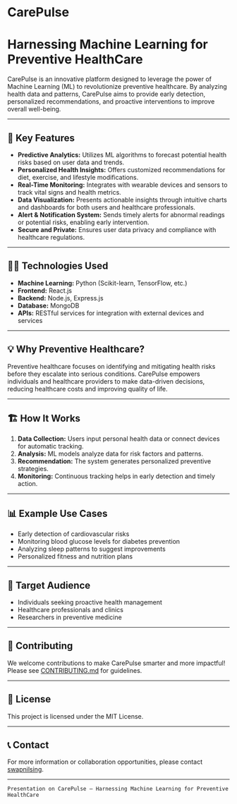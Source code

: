 # CarePulse

# Harnessing Machine Learning for Preventive HealthCare

CarePulse is an innovative platform designed to leverage the power of Machine Learning (ML) to revolutionize preventive healthcare. By analyzing health data and patterns, CarePulse aims to provide early detection, personalized recommendations, and proactive interventions to improve overall well-being.

---

## 🚀 Key Features

- **Predictive Analytics:** Utilizes ML algorithms to forecast potential health risks based on user data and trends.
- **Personalized Health Insights:** Offers customized recommendations for diet, exercise, and lifestyle modifications.
- **Real-Time Monitoring:** Integrates with wearable devices and sensors to track vital signs and health metrics.
- **Data Visualization:** Presents actionable insights through intuitive charts and dashboards for both users and healthcare professionals.
- **Alert & Notification System:** Sends timely alerts for abnormal readings or potential risks, enabling early intervention.
- **Secure and Private:** Ensures user data privacy and compliance with healthcare regulations.

---

## 🧑‍💻 Technologies Used

- **Machine Learning:** Python (Scikit-learn, TensorFlow, etc.)
- **Frontend:** React.js
- **Backend:** Node.js, Express.js
- **Database:** MongoDB
- **APIs:** RESTful services for integration with external devices and services

---

## 💡 Why Preventive Healthcare?

Preventive healthcare focuses on identifying and mitigating health risks before they escalate into serious conditions. CarePulse empowers individuals and healthcare providers to make data-driven decisions, reducing healthcare costs and improving quality of life.

---

## 🏗️ How It Works

1. **Data Collection:** Users input personal health data or connect devices for automatic tracking.
2. **Analysis:** ML models analyze data for risk factors and patterns.
3. **Recommendation:** The system generates personalized preventive strategies.
4. **Monitoring:** Continuous tracking helps in early detection and timely action.

---

## 📊 Example Use Cases

- Early detection of cardiovascular risks
- Monitoring blood glucose levels for diabetes prevention
- Analyzing sleep patterns to suggest improvements
- Personalized fitness and nutrition plans

---

## 🏥 Target Audience

- Individuals seeking proactive health management
- Healthcare professionals and clinics
- Researchers in preventive medicine

---

## 🤝 Contributing

We welcome contributions to make CarePulse smarter and more impactful! Please see [CONTRIBUTING.md](CONTRIBUTING.md) for guidelines.

---

## 📄 License

This project is licensed under the MIT License.

---

## 📞 Contact

For more information or collaboration opportunities, please contact [swapnilsing](https://github.com/swapnilsing).

---
``Presentation on CarePulse – Harnessing Machine Learning for Preventive HealthCare``
